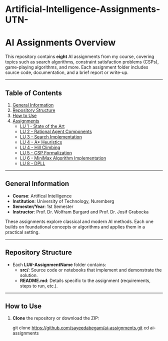 # Artificial-Intelligence-Assignments-UTN-
# AI Assignments Overview

This repository contains **eight** AI assignments from my course, covering topics such as search algorithms, constraint satisfaction problems (CSPs), game-playing algorithms, and more. Each assignment folder includes source code, documentation, and a brief report or write-up.

---

## Table of Contents
1. [General Information](#general-information)
2. [Repository Structure](#repository-structure)
3. [How to Use](#how-to-use)
4. [Assignments](#assignments)
   - [LU 1 - State of the Art](#lu-1---state-of-the-art)
   - [LU 2 - Rational Agent Components](#lu-2---rational-agent-components)
   - [LU 3 - Search Implementation](#lu-3---search-implementation)
   - [LU 4 - A* Heuristics](#lu-4---a-heuristics)
   - [LU 4 - Hill Climbing](#lu-4---hill-climbing)
   - [LU 5 - CSP Formalization](#lu-5---csp-formalization)
   - [LU 6 - MiniMax Algorithm Implementation](#lu-6---minimax-algorithm-implementation)
   - [LU 8 - DPLL](#lu-8---dpll)

---

## General Information

- **Course**: Artifical Intelligence 
- **Institution**: University of Technology, Nuremberg
- **Semester/Year**: 1st Semester 
- **Instructor**: Prof. Dr. Wolfram Burgard and Prof. Dr. Josif Grabocka

These assignments explore classical and modern AI methods. Each one builds on foundational concepts or algorithms and applies them in a practical setting.

---

## Repository Structure
    
- Each **LU#-AssignmentName** folder contains:
  - **src/**: Source code or notebooks that implement and demonstrate the solution.
  - **README.md**: Details specific to the assignment (requirements, steps to run, etc.).

---

## How to Use

1. **Clone** the repository or download the ZIP:
  
   git clone https://github.com/sayeedabegam/ai-assignments.git
   cd ai-assignments
